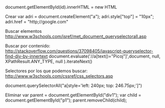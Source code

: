 document.getElementById(id).innerHTML = new HTML

Crear
var adri = document.createElement("a");
adri.style["top"] = "10px";
adri.href = "http;//google.com"
<a style="top: 10px;" href="http;//google.com"></a>


Buscar elementos
http://www.w3schools.com/jsref/met_document_queryselectorall.asp

Buscar por contenido:
http://stackoverflow.com/questions/37098405/javascript-queryselector-find-div-by-innertext
document.evaluate('//a[text()="Picoj"]',document, null, XPathResult.ANY_TYPE, null ).iterateNext()


Selectores por los que podemos buscar:
http://www.w3schools.com/cssref/css_selectors.asp


document.querySelectorAll("a[style='left: 240px; top: 246.75px;']")


Eliminar
var parent = document.getElementById("div1");
var child = document.getElementById("p1");
parent.removeChild(child);
